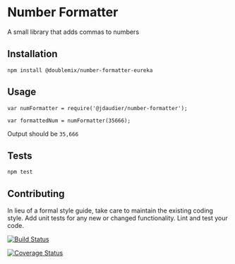 Number Formatter
=========

A small library that adds commas to numbers

## Installation

  `npm install @doublemix/number-formatter-eureka`

## Usage

    var numFormatter = require('@jdaudier/number-formatter');

    var formattedNum = numFormatter(35666);
  
  
  Output should be `35,666`


## Tests

  `npm test`

## Contributing

In lieu of a formal style guide, take care to maintain the existing coding style. Add unit tests for any new or changed functionality. Lint and test your code.

[![Build Status](https://travis-ci.org/doublemix/number-formatter-eureka.svg?branch=master)](https://travis-ci.org/doublemix/number-formatter-eureka)

[![Coverage Status](https://coveralls.io/repos/github/doublemix/number-formatter-eureka/badge.svg?branch=master)](https://coveralls.io/github/doublemix/number-formatter-eureka?branch=master)
